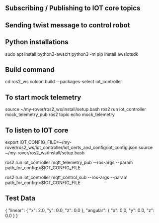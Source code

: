 ## Subscribing / Publishing to IOT core topics 
## Sending twist message to control robot

## Python installations
sudo apt install python3-awscrt
python3 -m pip install awsiotsdk

## Build command
cd ros2_ws
colcon build --packages-select iot_controller

## To start mock telemetry

source ~/my-rover/ros2_ws/install/setup.bash
ros2 run iot_controller mock_telemetry_pub
ros2 topic echo mock_telemetry

## To listen to IOT core

export IOT_CONFIG_FILE=~/my-rover/ros2_ws/iot_controller/iot_certs_and_config/iot_config.json
source ~/my-rover/ros2_ws/install/setup.bash

ros2 run iot_controller mqtt_telemetry_pub --ros-args --param path_for_config:=$IOT_CONFIG_FILE

ros2 run iot_controller mqtt_control_sub --ros-args --param path_for_config:=$IOT_CONFIG_FILE


## Test Data

{
  "linear": {
    "x": 2.0,
    "y": 0.0,
    "z": 0.0
  },
  "angular": {
    "x": 0.0,
    "y": 0.0,
    "z": 0.0
  }
}
